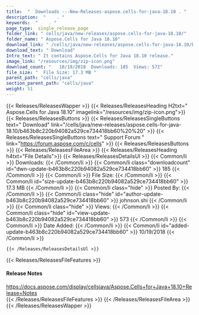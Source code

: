 ```yaml
---
title:  "  Downloads ---New-Releases-aspose.cells-for-java-18.10 . " 
description:  "    . " 
keywords:  "    . " 
page_type:  single_release_page
folder_link: " cells/java/new-releases/aspose.cells-for-java-18.10/"
folder_name: " Aspose.Cells for Java 18.10"
download_link: " /cells/java/new-releases/aspose.cells-for-java-18.10/b463b8c220b94082a529ce734418bb60"
download_text: " Download"
Intro_text: " It contains Aspose.Cells for Java 18.10 release."
image_link: "/resources/img/zip-icon.png"
download_count: "   10/19/2018  Downloads: 185  Views: 572"
file_size: "  File Size: 17.3 MB "
parent_path: "cells/java"
section_parent_path: "cells/java"
weight: 51 
---
```


{{< Releases/ReleasesWapper >}}
  {{< Releases/ReleasesHeading H2txt=" Aspose.Cells for Java 18.10" imagelink="/resources/img/zip-icon.png">}}
  {{< Releases/ReleasesButtons >}}
    {{< Releases/ReleasesSingleButtons text=" Download" link="/cells/java/new-releases/aspose.cells-for-java-18.10/b463b8c220b94082a529ce734418bb60%20%20" >}}
    {{< Releases/ReleasesSingleButtons text=" Support Forum " link="https://forum.aspose.com/c/cells" >}}
  {{< Releases/ReleasesButtons >}}
  {{< Releases/ReleasesFileArea >}}
    {{< Releases/ReleasesHeading h4txt="File Details">}}
    {{< Releases/ReleasesDetailsUl >}}
            {{< Common/li  >}} Downloads: {{< /Common/li >}} 
      {{< Common/li class="downloadcount" id="dwn-update-b463b8c220b94082a529ce734418bb60" >}} 185 {{< /Common/li >}} 
      {{< Common/li  >}} File Size: {{< /Common/li >}} 
      {{< Common/li id="size-update-b463b8c220b94082a529ce734418bb60" >}} 17.3 MB {{< /Common/li >}} 
      {{< Common/li  class="hide" >}} Posted By: {{< /Common/li >}} 
      {{< Common/li class="hide" id="author-update-b463b8c220b94082a529ce734418bb60" >}} johnson.shi {{< /Common/li >}} 
      {{< Common/li class="hide"  >}} Views: {{< /Common/li >}} 
      {{< Common/li class="hide" id="view-update-b463b8c220b94082a529ce734418bb60" >}} 573 {{< /Common/li >}} 
      {{< Common/li  >}} Date Added: {{< /Common/li >}} 
      {{< Common/li id="added-update-b463b8c220b94082a529ce734418bb60" >}} 10/19/2018 {{< /Common/li >}} 

    {{< /Releases/ReleasesDetailsUl >}}

  {{< Releases/ReleasesFileFeatures >}}
      <h4>Release Notes</h4><div><a href="https://docs.aspose.com/display/cellsjava/Aspose.Cells+for+Java+18.10+Release+Notes">https://docs.aspose.com/display/cellsjava/Aspose.Cells+for+Java+18.10+Release+Notes</a></div>
  {{< /Releases/ReleasesFileFeatures >}}
 {{< /Releases/ReleasesFileArea >}}
{{< /Releases/ReleasesWapper >}}


